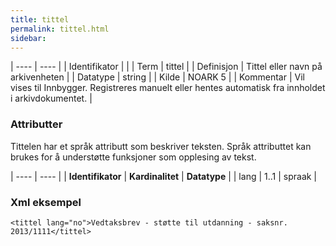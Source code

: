 ```yaml
---
title: tittel
permalink: tittel.html
sidebar:
---
```


| ---- | ---- |
| Identifikator | |
| Term | tittel |
| Definisjon | Tittel eller navn på arkivenheten |
| Datatype | string |
| Kilde | NOARK 5 |
| Kommentar | Vil vises til Innbygger. Registreres manuelt eller hentes automatisk fra innholdet i arkivdokumentet. | 

### Attributter

Tittelen har et språk attributt som beskriver teksten. Språk attributtet kan brukes for å understøtte funksjoner som opplesing av tekst.

| ---- | ---- |
| **Identifikator** | **Kardinalitet** | **Datatype** |
| lang              | 1..1             | spraak       |


### Xml eksempel

```
<tittel lang="no">Vedtaksbrev - støtte til utdanning - saksnr. 2013/1111</tittel>
```

